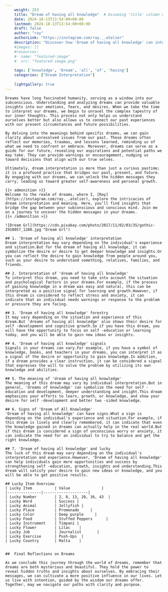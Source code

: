 ```yaml
---
    weight: 253
    title: "Dream of having all knowledge"  # Assuming 'title' column exists
    date: 2024-10-13T13:54:00+08:00
    lastmod: 2024-10-13T13:54:00+08:00
    draft: false
    author: "ray"
    authorLink: "https://instagram.com/ray._.atelier"
    description: "Discover how 'Dream of having all knowledge' can interpret your future and uncover its significant meanings in your life."
    #images: []
    #resources:
    #- name: "featured-image"
    #  src: "featured-image.png"
    
    tags: ['knowledge', 'Dream', 'all', 'of', 'having']
    categories: ["Dream Interpretation"]
    
    lightgallery: true
---
```

    
    Dreams have long fascinated humanity, serving as a window into our subconscious. Understanding and analyzing dreams can provide valuable insights into our emotions, fears, and desires. When we take the time to interpret our dreams, we begin to unravel the complex tapestry of our inner thoughts. This process not only helps us understand ourselves better but also allows us to connect our past experiences with our present circumstances and future possibilities.
    
    By delving into the meanings behind specific dreams, we can gain clarity about unresolved issues from our past. These dreams often reflect our memories, traumas, and lessons learned, reminding us of what we need to confront or embrace. Moreover, dreams can serve as a guide for our future, revealing our aspirations and potential paths we may take. They can provide warnings or encouragement, nudging us toward decisions that align with our true selves.
    
    Ultimately, dream interpretation is more than just a curious pastime; it is a profound practice that bridges our past, present, and future. By engaging with our dreams, we can unlock the hidden messages they carry, leading us toward greater self-awareness and personal growth.
    
    {{< admonition >}}
    Welcome to the realm of dreams, where I, [Ray](https://instagram.com/ray._.atelier), explore the intricacies of dream interpretation and meaning. Here, you’ll find insights that bridge the gap between your subconscious and conscious mind. Join me on a journey to uncover the hidden messages in your dreams.
    {{< /admonition >}}
    
    ![Dream Grl](https://cdn.pixabay.com/photo/2017/11/02/03/35/gothic-2910057_1280.jpg "Dream Grl")
    
    ## 1. 'Dream of having all knowledge' interpretation
    Dream interpretation may vary depending on the individual's experience and situation.But for the dream of having all knowledge, it can symbolize the desire or desire to get deeper knowledge and insights.Or you can reflect the desire to gain knowledge from people around you, such as your desire to understand something, relatives, families, and friends.
    
    ## 2. Interpretation of 'dream of having all knowledge'
    To interpret this dream, you need to take into account the situation and psychological factors in your dreams.For example, if the process of gaining knowledge in a dream was easy and natural, this can be interpreted as a positive signal for learning and growth.However, if this dream is considered to reflect stress and anxiety, it can indicate that an individual needs warnings or response to the problem or pressure they are facing.
    
    ## 3. 'Dream of having all knowledge' forestry
    It may vary depending on the situation and experience of this dream.But 'dreams of having all knowledge' also shows their desire for self -development and cognitive growth.So if you have this dream, you will have the opportunity to focus on self -education or learning today, and you will be able to gain new ideas or insights.
    
    ## 4. 'Dream of having all knowledge' signals
    Signals in your dreams can vary.For example, if you have a symbol of knowledge, books, and teachers in your dreams, you can interpret it as a signal of the desire or opportunity to gain knowledge.In addition, if a dream provides a clear instruction, it can be considered a signal that expresses the will to solve the problem by utilizing its own knowledge and abilities.
    
    ## 5. The meaning of 'dream of having all knowledge'
    The meaning of this dream may vary by individual interpretation.But in general, 'dreams of knowledge' can symbolize the need for self -education and development, deeper understanding and insight.This dream emphasizes your efforts to learn, growth, or knowledge, and show your desire for self -development and better two -sided knowledge.
    
    ## 6. Signs of 'Dream of All Knowledge'
    'Dream of having all knowledge' can have signs.What a sign is depending on the individual's experience and situation.For example, if this dream is lively and clearly remembered, it can indicate that even the knowledge gained in dreams can actually help in the real world.But if this dream is considered a sign of unconscious worry or anxiety, it can indicate the need for an individual to try to balance and get the right knowledge.
    
    ## 7. 'Dream of having all knowledge' and lucky
    The luck of this dream may vary depending on the individual's interpretation and experience.However, 'Dream of having all knowledge' can help individuals gain more opportunities and success by strengthening self -education, growth, insights and understanding.This dream will satisfy your desire to gain new ideas or knowledge, and you will be able to get positive results.
    
    ## Lucky Item Overview
    | Lucky Item          | Value              |
    |---------------|--------------------|
    | Lucky Number        | 2, 8, 13, 20, 36, 43  |
    | Lucky Word          | Success |
    | Lucky Animal        | Jellyfish |
    | Lucky Place         | Promenade     |
    | Lucky Color         | Deep purple     |
    | Lucky Food          | Stuffed Peppers      |
    | Lucky Instrument    | Timpani |
    | Lucky Flower        | Lilac    |
    | Lucky Job           | Journalist       |
    | Lucky Exercise      | Push-Ups  |
    | Lucky Country       | Malta    |
    
    
    ##  Final Reflections on Dreams
    
    As we conclude this journey through the world of dreams, remember that dreams are both mysterious and beautiful. They hold the power to reveal hidden truths and insights about ourselves. By embracing their messages, we can cultivate a more positive influence in our lives. Let us live with intention, guided by the wisdom our dreams offer. Together, may we navigate our paths with clarity and purpose.
    
